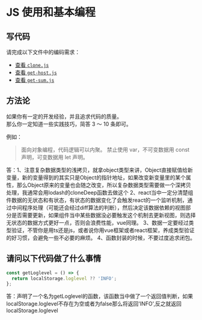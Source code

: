 # JS 使用和基本编程

## 写代码

请完成以下文件中的编码需求：

- [查看 `clone.js`](./clone.js)
- [查看 `get-host.js`](./get-host.js)
- [查看 `get-sum.js`](./get-sum.js)

## 方法论

如果你有一定的开发经验，并且追求代码的质量。  
那么你一定知道一些实践技巧，简答 3 ～ 10 条即可。

例如：

> 面向对象编程，代码逻辑可以内聚。
> 禁止使用 var，不可变数据用 const 声明，可变数据用 let 声明。

答：1、注意复杂数据类型的浅拷贝，就拿object类型来讲，Object直接赋值给新变量，新的变量得到的其实只是Object的指针地址，如果改变新变量里的某个属性，那么Object原来的变量也会随之改变，所以复杂数据类型需要做一个深拷贝处理，我通常会用lodash的cloneDeep函数去做这个
2、react当中一定分清楚组件数据的无状态和有状态，有状态的数据变化了会触发react的一个监听机制，通过中间程序处理（可能还会经过diff算法的判断），然后决定该数据依赖的视图部分是否需要更新，如果组件当中某些数据没必要触发这个机制去更新视图，则选择无状态的数据方式更好一点，否则会浪费性能，vue同理。
3、数据一定要经过类型验证，不管你是用ts还是js，或者说你用vue框架或者react框架，养成类型验证的好习惯，会避免一些不必要的麻烦。
4、函数封装的时候，不要过度追求闭包。

## 请问以下代码做了什么事情

```js
const getLoglevel = () => {
  return localStorage.loglevel ?? 'INFO';
};
```

答：声明了一个名为getLoglevel的函数，该函数当中做了一个返回值判断，如果localStorage.loglevel不存在为空或者为false那么将返回'INFO',反之就返回localStorage.loglevel
